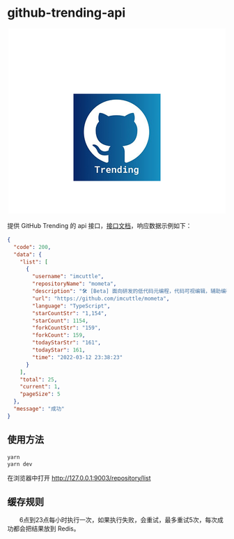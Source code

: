 # github-trending-api

<p align="center">
  <a href="https://github.com/liuxy0551/github-trending-api#github-trending-api" target="blank"><img src="./static/logo.jpg" width="500" alt="Github Trending" /></a>
</p>

提供 GitHub Trending 的 api 接口，<a href="https://www.apifox.cn/apidoc/shared-3245f62c-0da3-46a0-a877-a2477e9ef88b/api-10436551" target="_black">接口文档</a>，响应数据示例如下：

``` json
{
  "code": 200,
  "data": {
    "list": [
      {
        "username": "imcuttle",
        "repositoryName": "mometa",
        "description": "🛠 [Beta] 面向研发的低代码元编程，代码可视编辑，辅助编码工具",
        "url": "https://github.com/imcuttle/mometa",
        "language": "TypeScript",
        "starCountStr": "1,154",
        "starCount": 1154,
        "forkCountStr": "159",
        "forkCount": 159,
        "todayStarStr": "161",
        "todayStar": 161,
        "time": "2022-03-12 23:38:23"
      }
    ],
    "total": 25,
    "current": 1,
    "pageSize": 5
  },
  "message": "成功"
}
```


## 使用方法

```
yarn
yarn dev
```

在浏览器中打开 <a href="http://127.0.0.1:9003/repository/list" target="_black">http://127.0.0.1:9003/repository/list</a>


## 缓存规则

&emsp;&emsp;6点到23点每小时执行一次，如果执行失败，会重试，最多重试5次，每次成功都会把结果放到 Redis。
